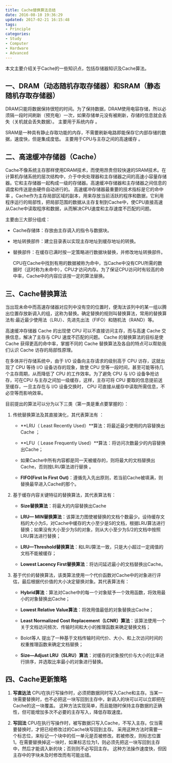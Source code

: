 ```yaml
---
title: Cache替换算法总结
date: 2016-08-10 19:36:29
updated: 2017-02-21 16:15:48
tags:
- Principle
categories:
- Study
- Computer
- Hardware
- Advanced
---
```



本文主要介绍关于Cache的一些知识点，包括存储器知识及Cache算法。




## 一、DRAM（动态随机存取存储器）和SRAM（静态随机存取存储器）

DRAM只能将数据保持很短的时间。为了保持数据，DRAM使用电容存储，所以必须隔一段时间刷新（预充电）一次，如果存储单元没有被刷新，存储的信息就会丢失（关机就会丢失数据）。 主要用于系统内存 。

SRAM是一种具有静止存取功能的内存，不需要刷新电路即能保存它内部存储的数据，速度快，但是集成度低。 主要用于CPU与主存之间的高速缓存 。



## 二、高速缓冲存储器（Cache）

Cache不像系统主存那样使用DRAM技术，而使用昂贵但较快速的SRAM技术。在计算机存储系统的层次结构中，介于中央处理器和主存储器之间的高速小容量存储器。它和主存储器一起构成一级的存储器。高速缓冲存储器和主存储器之间信息的调度和传送是由硬件自动进行的。 高速缓冲存储器最重要的技术指标是它的命中率 。Cache作为主存局部区域的副本，用来存放当前活跃的程序和数据，它利用程序运行的局部性，把局部范围的数据从主存复制到Cache中，使CPU直接高速从Cache中读取程序和数据，从而解决CPU速度和主存速度不匹配的问题。

主要由三大部分组成：

- Cache存储体：存放由主存调入的指令与数据块。

- 地址转换部件：建立目录表以实现主存地址到缓存地址的转换。

- 替换部件：在缓存已满时按一定策略进行数据块替换，并修改地址转换部件。

    CPU在Cache中找到有用的数据被称为命中，当Cache中没有CPU所需的数据时（这时称为未命中），CPU才访问内存。为了保证CPU访问时有较高的命中率，Cache中的内容应该按一定的算法替换。



## 三、Cache替换算法

当出现未命中而高速存储器对应列中没有空的位置时，便淘汰该列中的某一组以腾出位置存放新调入的组，这称为替换。确定替换的规则叫替换算法，常用的替换算法有:最近最少使用法（LRU）、先进先出法（FIFO）和随机法（RAND）等。

高速缓冲存储器 Cache 的出现使 CPU 可以不直接访问主存，而与高速 Cache 交换信息，解决了主存与 CPU 速度不匹配的问题。 Cache 的替换算法的目标是使Cache 获得更高的命中率，掌握不同的 Cache 替换算法及各自的特点可以帮助我们认识 Cache 访存的局部性原理。

在多体并行存储系统中，由于 I/O 设备向主存请求的级别高于 CPU 访存，这就出现了 CPU 等待 I/O 设备访存的现象，致使 CPU 空等一段时间，甚至可能等待几个主存周期，从而降低了 CPU 的工作效率。为了避免 CPU 与 I/O 设备争抢访存，可在CPU 与主存之间加一级缓存，这样，主存可将 CPU 要取的信息提前送至缓存，一旦主存在与 I/O 设备交换时， CPU 可直接从缓存中读取所需信息，不必空等而影响效率。

目前提出的算法可以分为以下三类（第一类是重点要掌握的）：

1. 传统替换算法及其直接演化，其代表算法有 ：

    - **LRU（ Least Recently Used）**算法：将最近最少使用的内容替换出Cache ；

    - **LFU（ Lease Frequently Used）**算法：将访问次数最少的内容替换出Cache；

    - 如果Cache中所有内容都是同一天被缓存的，则将最大的文档替换出Cache，否则按LRU算法进行替换 。

    - **FIFO(First In First Out)**：遵循先入先出原则，若当前Cache被填满，则替换最早进入Cache的那个。



2. 基于缓存内容关键特征的替换算法，其代表算法有：

    - **Size替换算法**：将最大的内容替换出Cache

    - **LRU— MIN替换算法**：该算法力图使被替换的文档个数最少。设待缓存文档的大小为S，对Cache中缓存的大小至少是S的文档，根据LRU算法进行替换；如果没有大小至少为S的对象，则从大小至少为S/2的文档中按照LRU算法进行替换；

    - **LRU—Threshold替换算法**：和LRU算法一致，只是大小超过一定阈值的文档不能被缓存；

    - **Lowest Lacency First替换算法**：将访问延迟最小的文档替换出Cache。



3. 基于代价的替换算法，该类算法使用一个代价函数对Cache中的对象进行评估，最后根据代价值的大小决定替换对象。其代表算法有：

    - **Hybrid算法**：算法对Cache中的每一个对象赋予一个效用函数，将效用最小的对象替换出Cache；

    - **Lowest Relative Value算法**：将效用值最低的对象替换出Cache；

    - **Least Normalized Cost Replacement（LCNR）算法**：该算法使用一个关于文档访问频次、传输时间和大小的推理函数来确定替换文档；

    - Bolot等人 提出了一种基于文档传输时间代价、大小、和上次访问时间的权重推理函数来确定文档替换；

    - **Size—Adjust LRU（SLRU）算法**：对缓存的对象按代价与大小的比率进行排序，并选取比率最小的对象进行替换。





## ﻿四、Cache更新策略

1. **写直达法**
        CPU在执行写操作时，必须把数据同时写入Cache和主存。当某一块需要替换时，也不必把这一块写回到主存中，新调入的块可以可以立即把在Cache的这一块覆盖。
        这种方法实现简单，而且能随时保持主存数据的正确性，但可能增加多次不必要的主存写入，降低存取速度。

2. **写回法**
        CPU在执行写操作时，被写数据只写入Cache，不写入主存。仅当需要替换时，才把已经修改过的Cache块写回到主存。
        采用这种方法时需要一个标志位，来标记一个块中的任一单元是否被修改。若被修改，则标志位置1。在需要替换掉这一块时，如果标志位为1，则必须先把这一块写回到主存中，然后才能调入新的块；否则则不必写回主存。
        这种方法操作速度快，但因主存中的字块未及时修改而有可能出错。